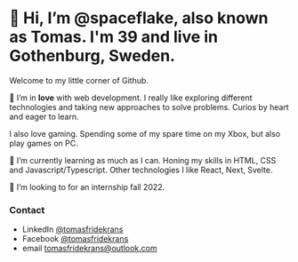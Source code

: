 # 👋 Hi, I’m @spaceflake, also known as Tomas. I'm 39 and live in Gothenburg, Sweden.

Welcome to my little corner of Github.

👀 I’m in **love** with web development. I really like exploring different technologies and taking new approaches to solve problems. Curios by heart and eager to learn.

I also love gaming. Spending some of my spare time on my Xbox, but also play games on PC. 

🌱 I’m currently learning as much as I can. Honing my skills in HTML, CSS and Javascript/Typescript. Other technologies I like React, Next, Svelte.

💞️ I’m looking to for an internship fall 2022.


### Contact

- LinkedIn [@tomasfridekrans](https://www.linkedin.com/in/tomasfridekrans/)
- Facebook [@tomasfridekrans](https://www.facebook.com/tomasfridekrans/)
- email tomasfridekrans@outlook.com
